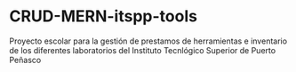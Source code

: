 # CRUD-MERN-itspp-tools
Proyecto escolar para la gestión de prestamos de herramientas e inventario de los diferentes laboratorios del Instituto Tecnlógico Superior de Puerto Peñasco
